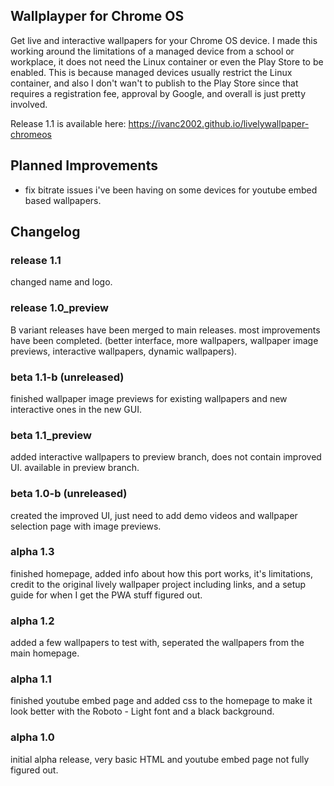 ## Wallplayper for Chrome OS

Get live and interactive wallpapers for your Chrome OS device. I made this working around the limitations of a managed device from a school or workplace, it does not need the Linux container or even the Play Store to be enabled. This is because managed devices usually restrict the Linux container, and also I don't wan't to publish to the Play Store since that requires a registration fee, approval by Google, and overall is just pretty involved. 

Release 1.1 is available here: https://ivanc2002.github.io/livelywallpaper-chromeos

## Planned Improvements
- fix bitrate issues i've been having on some devices for youtube embed based wallpapers.

## Changelog

### release 1.1
changed name and logo. 

### release 1.0_preview
B variant releases have been merged to main releases. most improvements have been completed. (better interface, more wallpapers, wallpaper image previews, interactive wallpapers, dynamic wallpapers).

### beta 1.1-b (unreleased)
finished wallpaper image previews for existing wallpapers and new interactive ones in the new GUI.

### beta 1.1_preview
added interactive wallpapers to preview branch, does not contain improved UI. available in preview branch.

### beta 1.0-b (unreleased)
created the improved UI, just need to add demo videos and wallpaper selection page with image previews.

### alpha 1.3
finished homepage, added info about how this port works, it's limitations, credit to the original lively wallpaper project including links, and a setup guide for when I get the PWA stuff figured out.

### alpha 1.2
added a few wallpapers to test with, seperated the wallpapers from the main homepage.

### alpha 1.1
finished youtube embed page and added css to the homepage to make it look better with the Roboto - Light font and a black background.

### alpha 1.0
initial alpha release, very basic HTML and youtube embed page not fully figured out.
